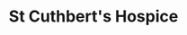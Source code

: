 ---
title: "St Cuthbert's Hospice"
url: /durham/st-cuthberts-hospice-high-street-south/
shop: charity
---